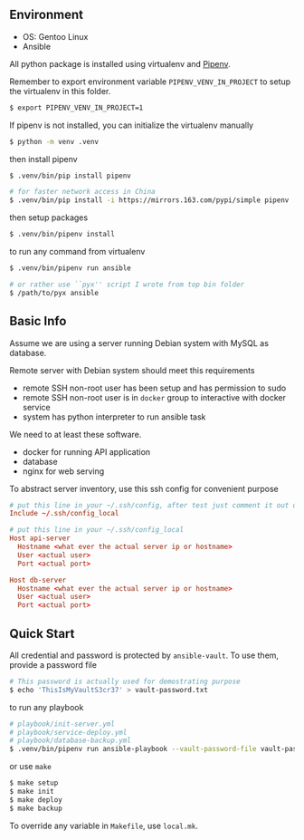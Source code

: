 ## Environment

- OS: Gentoo Linux
- Ansible

All python package is installed using virtualenv and [Pipenv](https://pipenv-fork.readthedocs.io/en/latest/basics.html).

Remember to export environment variable `PIPENV_VENV_IN_PROJECT` to setup the virtualenv in this folder.

```bash
$ export PIPENV_VENV_IN_PROJECT=1
```

If pipenv is not installed, you can initialize the virtualenv manually

```bash
$ python -m venv .venv
```

then install pipenv

```bash
$ .venv/bin/pip install pipenv

# for faster network access in China
$ .venv/bin/pip install -i https://mirrors.163.com/pypi/simple pipenv
```

then setup packages

```bash
$ .venv/bin/pipenv install
```

to run any command from virtualenv

```bash
$ .venv/bin/pipenv run ansible

# or rather use ``pyx'' script I wrote from top bin folder
$ /path/to/pyx ansible
```

## Basic Info

Assume we are using a server running Debian system with MySQL as database.

Remote server with Debian system should meet this requirements

- remote SSH non-root user has been setup and has permission to sudo
- remote SSH non-root user is in `docker` group to interactive with docker service
- system has python interpreter to run ansible task

We need to at least these software.

- docker for running API application
- database
- nginx for web serving

To abstract server inventory, use this ssh config for convenient purpose

```conf
# put this line in your ~/.ssh/config, after test just comment it out or delete this line
Include ~/.ssh/config_local

# put this line in your ~/.ssh/config_local
Host api-server
  Hostname <what ever the actual server ip or hostname>
  User <actual user>
  Port <actual port>

Host db-server
  Hostname <what ever the actual server ip or hostname>
  User <actual user>
  Port <actual port>
```

## Quick Start

All credential and password is protected by `ansible-vault`.
To use them, provide a password file

```bash
# This password is actually used for demostrating purpose
$ echo 'ThisIsMyVaultS3cr37' > vault-password.txt
```

to run any playbook

```bash
# playbook/init-server.yml
# playbook/service-deploy.yml
# playbook/database-backup.yml
$ .venv/bin/pipenv run ansible-playbook --vault-password-file vault-password.txt -i hosts.yml playbook/<playbook_to_run>.yml
```

or use `make`

```bash
$ make setup
$ make init
$ make deploy
$ make backup
```

To override any variable in `Makefile`, use `local.mk`.
